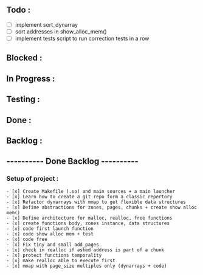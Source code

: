 <h2>Todo :</h2>

- [ ] implement sort_dynarray
- [ ] sort addresses in show_alloc_mem()
- [ ] implement tests script to run correction tests in a row

<h2>Blocked :</h2>

<h2>In Progress :</h2>

<h2>Testing :</h2>

<h2>Done :</h2>


<h2>Backlog :</h2>

<h2> ---------- Done Backlog ---------- </h2>

<h3>Setup of project :</h3>

	- [x] Create Makefile (.so) and main sources + a main launcher
	- [x] Learn how to create a git repo form a classic repertory
	- [x] Refactor dynarrays with mmap to get flexible data structures
	- [x] Define abstractions for zones, pages, chunks + create show alloc mem()
	- [x] Define architecture for malloc, realloc, free functions
	- [x] create functions body, zones instance, data structures
	- [x] code first launch function
	- [x] code show alloc mem + test
	- [x] code free
	- [x] Fix tiny and small add_pages
	- [x] check in realloc if asked address is part of a chunk
	- [x] protect functions temporality
	- [x] make realloc able to execute first
	- [x] mmap with page_size multiples only (dynarrays + code)
